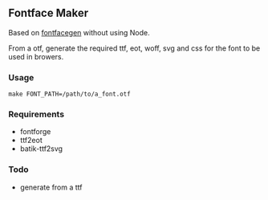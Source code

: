 ## Fontface Maker

Based on [fontfacegen](https://github.com/agentk/fontfacegen) without using Node.

From a otf, generate the required ttf, eot, woff, svg and css for the font to be used in browers.

### Usage

```shell
make FONT_PATH=/path/to/a_font.otf
```

### Requirements

* fontforge
* ttf2eot
* batik-ttf2svg

### Todo

* generate from a ttf
